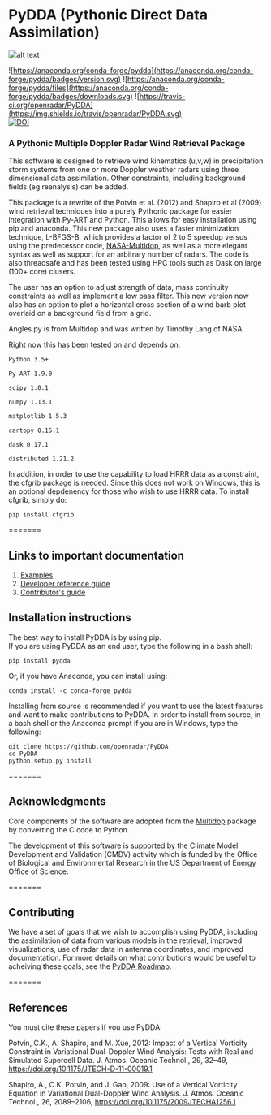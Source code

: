 # PyDDA (Pythonic Direct Data Assimilation)
![alt text](https://github.com/openradar/PyDDA/blob/pydda_devel/pydda%20logo.png "Logo Title Text 1")

![https://anaconda.org/conda-forge/pydda](https://anaconda.org/conda-forge/pydda/badges/version.svg)
![https://anaconda.org/conda-forge/pydda/files](https://anaconda.org/conda-forge/pydda/badges/downloads.svg)
![https://travis-ci.org/openradar/PyDDA](https://img.shields.io/travis/openradar/PyDDA.svg)  
[![DOI](https://zenodo.org/badge/DOI/10.5281/zenodo.3939148.svg)](https://doi.org/10.5281/zenodo.3939148)

### A Pythonic Multiple Doppler Radar Wind Retrieval Package

This software is designed to retrieve wind kinematics (u,v,w) in precipitation storm systems from
 one or more Doppler weather radars using three dimensional data assimilation. Other constraints, including 
 background fields (eg reanalysis) can be added. 

This package is a rewrite of the Potvin et al. (2012) and Shapiro et al (2009) wind retrieval techniques into a purely
 Pythonic package for easier integration with Py-ART and Python. This allows for easy installation using pip and anaconda.
 This new package also uses a faster minimization technique, L-BFGS-B, which provides a factor of 2 to 5 speedup versus 
 using the predecessor code, [NASA-Multidop](https://github.com/nasa/MultiDop), as well as a more elegant syntax 
 as well as support for an arbitrary number of radars. The code is also threadsafe and has been tested using 
 HPC tools such as Dask on large (100+ core) clusers. 


The user has an option to adjust strength of data, mass continuity constraints as well as implement a low pass filter. 
This new version now also has an option to plot a horizontal cross section of a wind barb plot overlaid on a background 
field from a grid. 

Angles.py is from Multidop and was written by Timothy Lang of NASA.

Right now this has been tested on and depends on:

    Python 3.5+

    Py-ART 1.9.0
    
    scipy 1.0.1
    
    numpy 1.13.1
    
    matplotlib 1.5.3
    
    cartopy 0.15.1
    
    dask 0.17.1
    
    distributed 1.21.2
    
In addition, in order to use the capability to load HRRR data as a constraint, the [cfgrib](https://github.com/ecmwf/cfgrib) package is needed. Since this does not work on Windows, this is an optional depdenency for those who wish to use HRRR data. To install cfgrib, simply do:

    pip install cfgrib
    
=======
## Links to important documentation

1. [Examples](http://openradarscience.org/PyDDA/source/auto_examples/plot_examples.html)
2. [Developer reference guide](http://openradarscience.org/PyDDA/dev_reference/index.html)
3. [Contributor's guide](https://openradarscience.org/PyDDA/contributors_guide/index.html)


## Installation instructions
The best way to install PyDDA is by using pip.  
If you are using PyDDA as an end user, type the following in a bash shell:

```
pip install pydda
```

Or, if you have Anaconda, you can install using:

```
conda install -c conda-forge pydda
```

Installing from source is recommended if you want to use the latest features and want to make contributions to PyDDA. In 
order to install from source, in a bash shell or the Anaconda prompt if you are in Windows, type the following:
```
git clone https://github.com/openradar/PyDDA
cd PyDDA
python setup.py install
```

=======
## Acknowledgments
Core components of the software are adopted from the [Multidop](https://github.com/nasa/MultiDop) package by converting the C code to Python. 

The development of this software is supported by the Climate Model Development and Validation (CMDV) activity which is funded by the Office of Biological and Environmental Research in the US Department of Energy Office of Science.

=======
## Contributing

We have a set of goals that we wish to accomplish using PyDDA, including the assimilation of data from various models in the retrieval,
improved visualizations, use of radar data in antenna coordinates, and improved documentation. For more details on what contributions
would be useful to acheiving these goals, see the [PyDDA Roadmap](https://github.com/openradar/PyDDA/blob/master/ROADMAP.md).

=======

## References
You must cite these papers if you use PyDDA:

Potvin, C.K., A. Shapiro, and M. Xue, 2012: Impact of a Vertical Vorticity Constraint in Variational Dual-Doppler Wind Analysis: Tests with Real and Simulated Supercell Data. J. Atmos. Oceanic Technol., 29, 32–49, https://doi.org/10.1175/JTECH-D-11-00019.1

Shapiro, A., C.K. Potvin, and J. Gao, 2009: Use of a Vertical Vorticity Equation in Variational Dual-Doppler Wind Analysis. J. Atmos. Oceanic Technol., 26, 2089–2106, https://doi.org/10.1175/2009JTECHA1256.1
